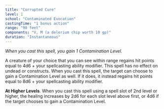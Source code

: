 ```yaml
---
title: "Corrupted Cure"
level: 1
school: "Contaminated Evocation"
castingTime: "1 bonus action"
range: "90 feet"
components: "V, M (a delerium chip worth 10 gp)"
duration: "Instantaneous"
---
```


_When you cast this spell, you gain 1 Contamination Level._

A creature of your choice that you can see within range regains hit points equal to 4d6 + your spellcasting ability modifier. This spell has no effect on undead or constructs.
When you cast this spell, the target can choose to gain a Contamination Level as well. If it does, it instead regains hit points equal to 8d6 + your spellcasting ability modifier.

**At Higher Levels**. When you cast this spell using a spell slot of 2nd level or higher, the healing increases by 2d6 for each slot level above first, or 4d6 if the target chooses to gain a Contamination Level.
